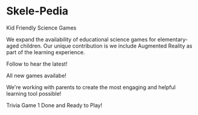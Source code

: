 # Skele-Pedia

Kid Friendly Science Games

We expand the availability of educational science games for elementary-aged children.
Our unique contribution is we include Augmented Reality as part of the learning experience.

Follow to hear the latest!

All new games availabe! 

We're working with parents to create the most engaging and helpful learning tool possible!

Trivia Game 1 Done and Ready to Play!
